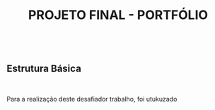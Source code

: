 # **<p align="center" >PROJETO FINAL - PORTFÓLIO</p>**  <br>

## Estrutura Básica
<br>
<p align="justified">Para a realização deste desafiador trabalho, foi utukuzado</p>
